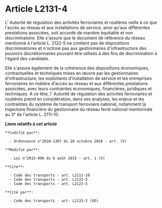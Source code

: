 # Article L2131-4

L'     Autorité de régulation des activités ferroviaires et routières  veille à ce que l'accès au réseau et aux installations
de service, ainsi qu'aux différentes prestations associées, soit accordé de manière équitable et non discriminatoire. Elle
s'assure que le document de référence du réseau mentionné à l'article L. 2122-5 ne contient pas de dispositions
discriminatoires et n'octroie pas aux gestionnaires d'infrastructure des pouvoirs discrétionnaires pouvant être utilisés à
des fins de discrimination à l'égard des candidats. 

Elle s'assure également de la cohérence des dispositions économiques, contractuelles et techniques mises en œuvre par les
gestionnaires d'infrastructure, les exploitants d'installation de service et les entreprises ferroviaires en matière d'accès
au réseau et aux différentes prestations associées, avec leurs contraintes économiques, financières, juridiques et
techniques. A ce titre, l'     Autorité de régulation des activités ferroviaires et routières  prend en considération, dans
ses analyses, les enjeux et les contraintes du système de transport ferroviaire national, notamment la trajectoire financière
du gestionnaire du réseau ferré national mentionnée au 3° de l'article L. 2111-10.

**Liens relatifs à cet article**

	**Codifié par**:

	  - Ordonnance n°2010-1307 du 28 octobre 2010 - art. (V)

	**Modifié par**:

	  - Loi n°2015-990 du 6 août 2015 - art. 1 (V)

	**Cite**:

	  - Code des transports - art. L2111-10
	  - Code des transports - art. L2122-5
	  - Code des transports - art. L2123-5

	**Cité par**:

	  - Code des transports - art. L2133-2 (VD)
